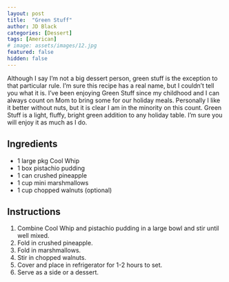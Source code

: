 ```yaml
---
layout: post
title:  "Green Stuff"
author: JD Black
categories: [Dessert]
tags: [American]
# image: assets/images/12.jpg
featured: false
hidden: false
---
```


Although I say I’m not a big dessert person, green stuff is the exception to that particular rule.  I’m sure this recipe has a real name, but I couldn’t tell you what it is.  I’ve been enjoying Green Stuff since my childhood and I can always count on Mom to bring some for our holiday meals.  Personally I like it better without nuts, but it is clear I am in the minority on this count.  Green Stuff is a light, fluffy, bright green addition to any holiday table.  I’m sure you will enjoy it as much as I do.

## Ingredients
- 1 large pkg Cool Whip
- 1 box pistachio pudding
- 1 can crushed pineapple
- 1 cup mini marshmallows
- 1 cup chopped walnuts (optional)

## Instructions
1. Combine Cool Whip and pistachio pudding in a large bowl and stir until well mixed.
1. Fold in crushed pineapple.
1. Fold in marshmallows.
1. Stir in chopped walnuts.
1. Cover and place in refrigerator for 1-2 hours to set.
1. Serve as a side or a dessert.
